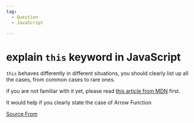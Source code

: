 ```yaml
---
tag:
  - Question
  - JavaScript

---
```

  
# explain `this` keyword in JavaScript

`this` behaves differently in different situations, you should clearly list up all the cases, from common cases to rare ones.

if you are not familiar with it yet, please read [this article from MDN](https://developer.mozilla.org/en-US/docs/Web/JavaScript/Reference/Operators/this) first.

It would help if you clearly state the case of Arrow Function


[Source From](https://bigfrontend.dev/question/explain-this-keyword-in-JavaScript)

  